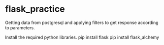 # flask_practice
Getting data from postgresql and applying filters to get response according to parameters. 

Install the required python libraries. 
pip install flask
pip install flask_alchemy
